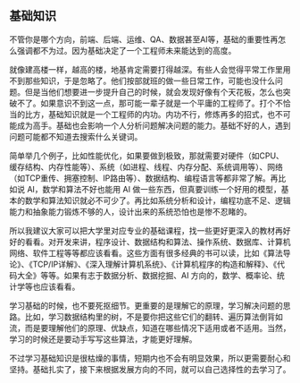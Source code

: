 ## 基础知识

不管你是哪个方向，前端、后端、运维、QA、数据甚至AI等，基础的重要性再怎么强调都不为过。因为基础决定了一个工程师未来能达到的高度。

就像建高楼一样，越高的楼，地基肯定需要打得越深。有些人会觉得平常工作里用不到那些知识，于是忽略了。他们按部就班的做一些日常工作，可能也没什么问题。但是当他们想要进一步提升自己的时候，就会发现好像有个天花板，怎么也突破不了。如果意识不到这一点，那可能一辈子就是一个平庸的工程师了。打个不恰当的比方，基础知识就是一个工程师的内功。内功不行，修炼再多的招式，也不可能成为高手。基础也会影响一个人分析问题解决问题的能力。基础不好的人，遇到问题可能都不知道去搜索什么关键词。

简单举几个例子，比如性能优化，如果要做到极致，那就需要对硬件（如CPU、缓存结构、内存性能等）、系统（如进程、线程、内存分配、系统调用等）、网络（如TCP重传、拥塞控制、IP路由等）、数据结构、编程语言等都非常了解。再比如说 AI，数学和算法不好也能用 AI 做一些东西，但真要训练一个好用的模型，基本的数学和算法知识就必不可少了。再比如系统分析和设计，编程功底不足、逻辑能力和抽象能力锻炼不够的人，设计出来的系统恐怕也是惨不忍睹的。

所以我建议大家可以把大学里对应专业的基础课程，找一些更好更深入的教材再好好的看看。对开发来讲，程序设计、数据结构和算法、操作系统、数据库、计算机网络、软件工程等等都应该看看。这些方面有很多经典的书可以读，比如《算法导论》、《TCP/IP详解》、《深入理解计算机系统》、《计算机程序的构造和解释》、《代码大全》等等。如果有志于数据分析、数据挖掘、AI 方向的，数学、概率论、统计学等也应该看看。

学习基础的时候，也不要死抠细节。更重要的是理解它的原理，学习解决问题的思路。比如，学习数据结构里的树，不是要你把这些它们的翻转、遍历算法倒背如流，而是要理解他们的原理、优缺点，知道在哪些情况下适用或者不适用。当然，学习的时候还是要动手写写这些算法，才能更好理解。

不过学习基础知识是很枯燥的事情，短期内也不会有明显效果，所以更需要耐心和坚持。基础扎实了，接下来根据发展方向的不同，就可以自己选择性的去学习了。

## 
